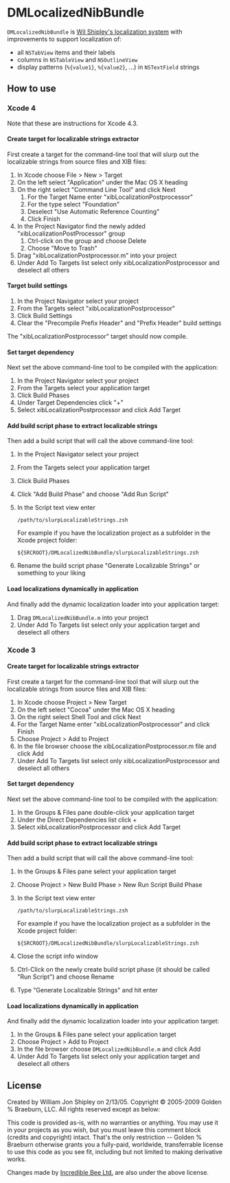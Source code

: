 # DMLocalizedNibBundle

`DMLocalizedNibBundle` is [Wil Shipley's localization
system](http://blog.wilshipley.com/2009/10/pimp-my-code-part-17-lost-in.html)
with improvements to support localization of:

- all `NSTabView` items and their labels
- columns in `NSTableView` and `NSOutlineView`
- display patterns (`%{value1}`, `%{value2}`, ...) in `NSTextField` strings

## How to use

### Xcode 4

Note that these are instructions for Xcode 4.3.

#### Create target for localizable strings extractor

First create a target for the command-line tool that will slurp out the localizable strings from source files and XIB files:

1. In Xcode choose File > New > Target
2. On the left select "Application" under the Mac OS X heading
3. On the right select "Command Line Tool" and click Next
    1. For the Target Name enter "xibLocalizationPostprocessor"
    2. For the type select "Foundation"
    3. Deselect "Use Automatic Reference Counting"
    4. Click Finish
4. In the Project Navigator find the newly added "xibLocalizationPostProcessor" group
    1. Ctrl-click on the group and choose Delete
    2. Choose "Move to Trash"
5. Drag "xibLocalizationPostprocessor.m" into your project
6. Under Add To Targets list select only xibLocalizationPostprocessor and deselect all others

#### Target build settings

1. In the Project Navigator select your project
2. From the Targets select "xibLocalizationPostprocessor"
3. Click Build Settings
4. Clear the "Precompile Prefix Header" and "Prefix Header" build settings

The "xibLocalizationPostprocessor" target should now compile.

#### Set target dependency

Next set the above command-line tool to be compiled with the application:

1. In the Project Navigator select your project
2. From the Targets select your application target
3. Click Build Phases
4. Under Target Dependencies click "+"
3. Select xibLocalizationPostprocessor and click Add Target

#### Add build script phase to extract localizable strings

Then add a build script that will call the above command-line tool:

1. In the Project Navigator select your project
2. From the Targets select your application target
3. Click Build Phases
4. Click "Add Build Phase" and choose "Add Run Script"
5. In the Script text view enter

	`/path/to/slurpLocalizableStrings.zsh`
	
	For example if you have the localization project as a subfolder in the Xcode project folder:

	`${SRCROOT}/DMLocalizedNibBundle/slurpLocalizableStrings.zsh`
6. Rename the build script phase "Generate Localizable Strings" or something to your liking

#### Load localizations dynamically in application

And finally add the dynamic localization loader into your application target:

1. Drag `DMLocalizedNibBundle.m` into your project
2. Under Add To Targets list select only your application target and deselect all others


### Xcode 3

#### Create target for localizable strings extractor

First create a target for the command-line tool that will slurp out the localizable strings from source files and XIB files:

1. In Xcode choose Project > New Target
2. On the left select "Cocoa" under the Mac OS X heading
3. On the right select Shell Tool and click Next
4. For the Target Name enter "xibLocalizationPostprocessor" and click Finish
5. Choose Project > Add to Project
6. In the file browser choose the xibLocalizationPostprocessor.m file and click Add
7. Under Add To Targets list select only xibLocalizationPostprocessor and deselect all others


#### Set target dependency

Next set the above command-line tool to be compiled with the application:

1. In the Groups & Files pane double-click your application target
2. Under the Direct Dependencies list click +
3. Select xibLocalizationPostprocessor and click Add Target


#### Add build script phase to extract localizable strings

Then add a build script that will call the above command-line tool:

1. In the Groups & Files pane select your application target
2. Choose Project > New Build Phase > New Run Script Build Phase
3. In the Script text view enter

	`/path/to/slurpLocalizableStrings.zsh`
	
	For example if you have the localization project as a subfolder in the Xcode project folder:

	`${SRCROOT}/DMLocalizedNibBundle/slurpLocalizableStrings.zsh`
4. Close the script info window
5. Ctrl-Click on the newly create build script phase (it should be called "Run Script") and choose Rename
6. Type "Generate Localizable Strings" and hit enter


#### Load localizations dynamically in application

And finally add the dynamic localization loader into your application target:

1. In the Groups & Files pane select your application target
2. Choose Project > Add to Project
3. In the file browser choose `DMLocalizedNibBundle.m` and click Add
4. Under Add To Targets list select only your application target and deselect all others

## License

Created by William Jon Shipley on 2/13/05. Copyright © 2005-2009 Golden % Braeburn, LLC. All rights reserved except as below:

This code is provided as-is, with no warranties or anything. You may use it in your projects as you wish, but you must leave this comment block (credits and copyright) intact. That's the only restriction -- Golden % Braeburn otherwise grants you a fully-paid, worldwide, transferrable license to use this code as you see fit, including but not limited to making derivative works.

Changes made by [Incredible Bee Ltd.](http://incrediblebee.com) are also under the above license.
